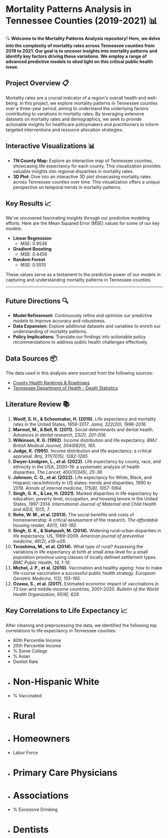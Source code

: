 # Mortality Patterns Analysis in Tennessee Counties (2019-2021) 📊

🔍 **Welcome to the Mortality Patterns Analysis repository! Here, we delve into the complexity of mortality rates across Tennessee counties from 2019 to 2021. Our goal is to uncover insights into mortality patterns and identify key factors driving these variations. We employ a range of advanced predictive models to shed light on this critical public health issue.**

## Project Overview 📋
Mortality rates are a crucial indicator of a region's overall health and well-being. In this project, we explore mortality patterns in Tennessee counties over a three-year period, aiming to understand the underlying factors contributing to variations in mortality rates. By leveraging extensive datasets on mortality rates and demographics, we seek to provide actionable insights for healthcare policymakers and practitioners to inform targeted interventions and resource allocation strategies.

## Interactive Visualizations 📊
- **TN County Map:** Explore an interactive map of Tennessee counties, showcasing life expectancy for each county. This visualization provides valuable insights into regional disparities in mortality rates.
- **3D Plot:** Dive into an interactive 3D plot showcasing mortality rates across Tennessee counties over time. This visualization offers a unique perspective on temporal trends in mortality patterns.

## Key Results 📈
We've uncovered fascinating insights through our predictive modeling efforts. Here are the Mean Squared Error (MSE) values for some of our key models:

- **Linear Regression**
  - MSE: 0.9538
- **Gradient Boosting**
  - MSE: 0.4456
- **Random Forest**
  - MSE: 0.5510

These values serve as a testament to the predictive power of our models in capturing and understanding mortality patterns in Tennessee counties.

---

## Future Directions 🔍
- **Model Refinement:** Continuously refine and optimize our predictive models to improve accuracy and robustness.
- **Data Expansion:** Explore additional datasets and variables to enrich our understanding of mortality patterns.
- **Policy Implications:** Translate our findings into actionable policy recommendations to address public health challenges effectively.

## Data Sources 📦
The data used in this analysis were sourced from the following sources:
- [County Health Rankings & Roadmaps](https://www.countyhealthrankings.org/health-data/tennessee/data-and-resources)
- [Tennessee Department of Health - Death Statistics](https://www.tn.gov/health/health-program-areas/statistics/health-data/death-statistics.html)

## Literature Review 📚
1. **Woolf, S. H., & Schoomaker, H. (2019).** Life expectancy and mortality rates in the United States, 1959-2017. *Jama, 322(20), 1996-2016.*
2. **Marmot, M., & Bell, R. (2011).** Social determinants and dental health. *Advances in dental research, 23(2), 201-206.*
3. **Wilkinson, R. G. (1992).** Income distribution and life expectancy. *BMJ: British Medical Journal, 304(6820), 165.*
4. **Judge, K. (1995).** Income distribution and life expectancy: a critical appraisal. *Bmj, 311(7015), 1282-1285.*
5. **Dwyer-Lindgren, L., et al. (2022).** Life expectancy by county, race, and ethnicity in the USA, 2000–19: a systematic analysis of health disparities. *The Lancet, 400(10345), 25-38.*
6. **Johnson, C. O., et al. (2022).** Life expectancy for White, Black, and Hispanic race/ethnicity in US states: trends and disparities, 1990 to 2019. *Annals of internal medicine, 175(8), 1057-1064.*
7. **Singh, G. K., & Lee, H. (2021).** Marked disparities in life expectancy by education, poverty level, occupation, and housing tenure in the United States, 1997-2014. *International Journal of Maternal and Child Health and AIDS, 10(1), 7.*
8. **Rohe, W. M., et al. (2013).** The social benefits and costs of homeownership: A critical assessment of the research. *The affordable housing reader, 40(1), 145-192.*
9. **Singh, G. K., & Siahpush, M. (2014).** Widening rural–urban disparities in life expectancy, US, 1969–2009. *American journal of preventive medicine, 46(2), e19-e29.*
10. **Terashima, M., et al. (2014).** What type of rural? Assessing the variations in life expectancy at birth at small area-level for a small population province using classes of locally defined settlement types. *BMC Public Health, 14, 1-10.*
11. **Michel, J. P., et al. (2010).** Vaccination and healthy ageing: how to make life-course vaccination a successful public health strategy. *European Geriatric Medicine, 1(3), 155-165.*
12. **Ozawa, S., et al. (2017).** Estimated economic impact of vaccinations in 73 low-and middle-income countries, 2001–2020. *Bulletin of the World Health Organization, 95(9), 629.*

## Key Correlations to Life Expectancy 📈
After cleaning and preprocessing the data, we identified the following top correlations to life expectancy in Tennessee counties:
- 80th Percentile Income
- 20th Percentile Income
- % Some College
- % Asian
- Dentist Rate
- # Non-Hispanic White
- % Vaccinated
- # Rural
- # Homeowners
- Labor Force
- # Primary Care Physicians
- # Associations
- % Excessive Drinking
- # Dentists
